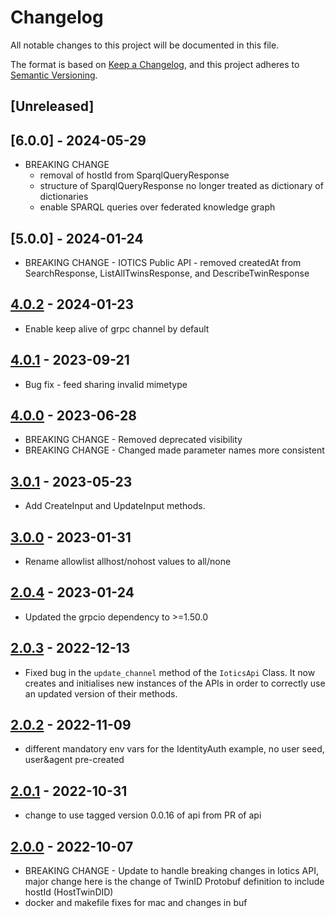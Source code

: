 # Changelog

All notable changes to this project will be documented in this file.

The format is based on [Keep a Changelog](https://keepachangelog.com/en/1.0.0/),
and this project adheres to [Semantic Versioning](https://semver.org/spec/v2.0.0.html).

## [Unreleased]

## [6.0.0] - 2024-05-29

- BREAKING CHANGE
  - removal of hostId from SparqlQueryResponse
  - structure of SparqlQueryResponse no longer treated as dictionary of dictionaries
  - enable SPARQL queries over federated knowledge graph

## [5.0.0] - 2024-01-24

- BREAKING CHANGE - IOTICS Public API - removed createdAt from SearchResponse, ListAllTwinsResponse, and DescribeTwinResponse

## [4.0.2] - 2024-01-23

- Enable keep alive of grpc channel by default

## [4.0.1] - 2023-09-21

- Bug fix - feed sharing invalid mimetype

## [4.0.0] - 2023-06-28

- BREAKING CHANGE - Removed deprecated visibility
- BREAKING CHANGE - Changed made parameter names more consistent

## [3.0.1] - 2023-05-23

- Add CreateInput and UpdateInput methods.

## [3.0.0] - 2023-01-31

- Rename allowlist allhost/nohost values to all/none

## [2.0.4] - 2023-01-24

- Updated the grpcio dependency to >=1.50.0

## [2.0.3] - 2022-12-13

- Fixed bug in the `update_channel` method of the `IoticsApi` Class. It now creates and initialises new instances of the APIs in order to correctly use an updated version of their methods.

## [2.0.2] - 2022-11-09

- different mandatory env vars for the IdentityAuth example, no user seed, user&agent pre-created

## [2.0.1] - 2022-10-31

- change to use tagged version 0.0.16 of api from PR of api

## [2.0.0] - 2022-10-07

- BREAKING CHANGE - Update to handle breaking changes in Iotics API, major change here is the change of TwinID Protobuf definition to include hostId (HostTwinDID)
- docker and makefile fixes for mac and changes in buf


[4.0.2]: https://github.com/Iotic-Labs/iotics-grpc-client-py/compare/v4.0.1...v4.0.2
[4.0.1]: https://github.com/Iotic-Labs/iotics-grpc-client-py/compare/v4.0.0...v4.0.1
[4.0.0]: https://github.com/Iotic-Labs/iotics-grpc-client-py/compare/v3.0.1...v4.0.0
[3.0.1]: https://github.com/Iotic-Labs/iotics-grpc-client-py/compare/v3.0.0...v3.0.1
[3.0.0]: https://github.com/Iotic-Labs/iotics-grpc-client-py/compare/v2.0.4...v3.0.0
[2.0.4]: https://github.com/Iotic-Labs/iotics-grpc-client-py/compare/v2.0.3...v2.0.4
[2.0.3]: https://github.com/Iotic-Labs/iotics-grpc-client-py/compare/v2.0.2...v2.0.3
[2.0.2]: https://github.com/Iotic-Labs/iotics-grpc-client-py/compare/v2.0.1...v2.0.2
[2.0.1]: https://github.com/Iotic-Labs/iotics-grpc-client-py/compare/v2.0.0...v2.0.1
[2.0.0]: https://github.com/Iotic-Labs/iotics-grpc-client-py/compare/v0.10.0...v2.0.0
